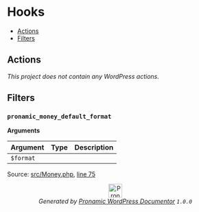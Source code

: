 # Hooks

- [Actions](#actions)
- [Filters](#filters)

## Actions

*This project does not contain any WordPress actions.*

## Filters

### `pronamic_money_default_format`

**Arguments**

Argument | Type | Description
-------- | ---- | -----------
`$format` |  | 

Source: [src/Money.php](../src/Money.php), [line 75](../src/Money.php#L75-L75)


<p align="center"><a href="https://github.com/pronamic/wp-documentor"><img src="https://cdn.jsdelivr.net/gh/pronamic/wp-documentor@main/logos/pronamic-wp-documentor.svgo-min.svg" alt="Pronamic WordPress Documentor" width="32" height="32"></a><br><em>Generated by <a href="https://github.com/pronamic/wp-documentor">Pronamic WordPress Documentor</a> <code>1.0.0</code></em><p>

